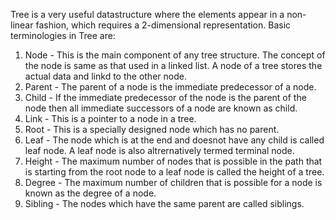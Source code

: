 Tree is a very useful datastructure where the elements appear in a non-linear fashion, which requires a 2-dimensional representation.
Basic terminologies in Tree are:
1) Node - This is the main component of any tree structure. The concept of the node is same as that used in a linked list. A node of a tree stores the actual data and linkd to the other node.
2) Parent - The parent of a node is the immediate predecessor of a node.
3) Child - If the immediate predecessor of the node is the parent of the node then all immediate successors of a node are known as child.
4) Link - This is a pointer to a node in a tree.
5) Root - This is a specially designed node which has no parent.
6) Leaf - The node which is at the end and doesnot have any child is called leaf node. A leaf node is also altrernatively termed terminal node.
7) Height - The maximum number of nodes that is possible in the path that is starting from the root node to a leaf node is called the height of a tree.
8) Degree - The maximum number of children that is possible for a node is known as the degree of a node.
9) Sibling - The nodes which have the same parent are called siblings.

